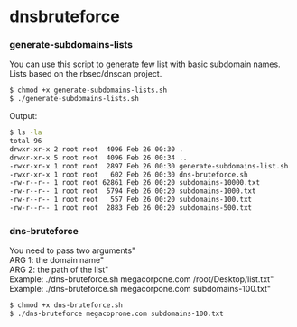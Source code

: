 # dnsbruteforce
### generate-subdomains-lists
You can use this script to generate few list with basic subdomain names.</br>
Lists based on the rbsec/dnscan project.

```sh
$ chmod +x generate-subdomains-lists.sh
$ ./generate-subdomains-lists.sh
```
Output:
```sh
$ ls -la
total 96
drwxr-xr-x 2 root root  4096 Feb 26 00:30 .
drwxr-xr-x 5 root root  4096 Feb 26 00:34 ..
-rwxr-xr-x 1 root root  2897 Feb 26 00:30 generate-subdomains-list.sh
-rwxr-xr-x 1 root root   602 Feb 26 00:30 dns-bruteforce.sh
-rw-r--r-- 1 root root 62861 Feb 26 00:20 subdomains-10000.txt
-rw-r--r-- 1 root root  5794 Feb 26 00:20 subdomains-1000.txt
-rw-r--r-- 1 root root   557 Feb 26 00:20 subdomains-100.txt
-rw-r--r-- 1 root root  2883 Feb 26 00:20 subdomains-500.txt
```
### dns-bruteforce
You need to pass two arguments"</br>
ARG 1: the domain name"</br>
ARG 2: the path of the list"</br>
Example: ./dns-bruteforce.sh megacorpone.com /root/Desktop/list.txt"</br>
Example: ./dns-bruteforce.sh megacorpone.com subdomains-100.txt"</br>

```sh
$ chmod +x dns-bruteforce.sh
$ ./dns-bruteforce megacoprone.com subdomains-100.txt
```



